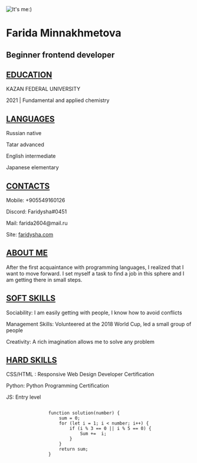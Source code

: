 <!DOCTYPE html>
<html lang="en">
<head>
    <meta charset="UTF-8">
    <meta http-equiv="X-UA-Compatible" content="IE=edge">
    <meta name="viewport" content="width=device-width, initial-scale=1.0">
    <link rel="stylesheet" href="style.css">
    <link rel="icon" href="assets/favicon.png">
    <link rel="preconnect" href="https://fonts.googleapis.com">
<link rel="preconnect" href="https://fonts.gstatic.com" crossorigin>
<link href="https://fonts.googleapis.com/css2?family=Gothic+A1:wght@100&display=swap" rel="stylesheet">
<link rel="preconnect" href="https://fonts.googleapis.com">
<link rel="preconnect" href="https://fonts.gstatic.com" crossorigin>
<link href="https://fonts.googleapis.com/css2?family=Gothic+A1:wght@100&family=Tangerine&display=swap" rel="stylesheet">   
    <title>cv</title>
</head>
<body>
   <div class="intro">
       <img class="photo" src="assets/images/me.jpeg" alt="It's me:)">
       <div class="abzag"> 
           <h1>Farida Minnakhmetova</h1>
           <h2>Beginner frontend developer</h2>
       </div>
   </div>
    <div class="flex-container">
        <div class="blocks min-blocks">
            <h2><u>EDUCATION</u></h2> 
            <p>KAZAN FEDERAL UNIVERSITY</p> 
            <p>2021 | Fundamental and applied chemistry</p>
        </div>
        <div class="blocks min-blocks">
            <h2><u>LANGUAGES</u></h2>
            <p>Russian native</p>
            <p>Tatar advanced</p>
            <p>English intermediate</p>
            <p>Japanese elementary</p>
        </div>
        <div class="blocks min-blocks">
            <h2><u>CONTACTS</u></h2>
            <p>Mobile: +905549160126</p>
            <p>Discord: Faridysha#0451</p>
            <p>Mail: farida2604@mail.ru</p>
            <p>Site: <a href="faridysha.com">faridysha.com</a></p>
        </div>
        <div class="blocks max-blocks">
            <h2><u>ABOUT ME</u></h2>
            <p>After the first acquaintance with programming languages, I realized that I want to move forward. I set myself a task to find a job in this sphere and I am getting there in small steps.</p>
            <h2><u>SOFT SKILLS</u></h2>
            <p>Sociability: I am easily getting with people, I know how to avoid conflicts</p> 
            <p>Management Skills: Volunteered at the 2018 World Cup, led a small group of people</p>
            <p>Creativity: A rich imagination allows me to solve any problem</p>
            <h2><u>HARD SKILLS</u></h2>
            <p>CSS/HTML : Responsive Web Design Developer Certification</p>
            <p>Python: Python Programming Certification</p>
            <p>JS: Entry level</p>
            <code>
                function solution(number) {
                    sum = 0;
                    for (let i = 1; i < number; i++) {
                        if (i % 3 == 0 || i % 5 == 0) {
                            Sum +=  i;
                        }
                    }
                    return sum;
                }
            </code>
        </div>
    </div>
   
</body>
</html>
